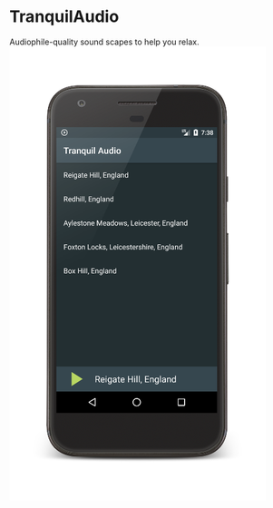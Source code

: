 # TranquilAudio
Audiophile-quality sound scapes to help you relax.
![screenshot](https://github.com/HughIngram/TranquilAudio/blob/master/screenshot.png?raw=true)
